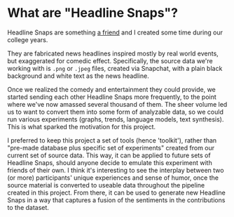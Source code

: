 # What are "Headline Snaps"?

Headline Snaps are something [a friend](https://github.com/Quadrixis) and I created some time during our college years.

They are fabricated news headlines inspired mostly by real world events, but exaggerated for comedic effect. Specifically, the source data we're working with is `.png` or `.jpeg` files, created via Snapchat, with a plain black background and white text as the news headline.

Once we realized the comedy and entertainment they could provide, we started sending each other Headline Snaps more frequently, to the point where we've now amassed several thousand of them. The sheer volume led us to want to convert them into some form of analyzable data, so we could run various experiments (graphs, trends, language models, text synthesis). This is what sparked the motivation for this project.

I preferred to keep this project a set of tools (hence 'toolkit'), rather than "pre-made database plus specific set of experiments" created from our current set of source data. This way, it can be applied to future sets of Headline Snaps, should anyone decide to emulate this experiment with friends of their own. I think it's interesting to see the interplay between two (or more) participants' unique experiences and sense of humor, once the source material is converted to useable data throughout the pipeline created in this project. From there, it can be used to generate new Headline Snaps in a way that captures a fusion of the sentiments in the contributions to the dataset.
